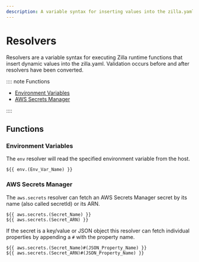 ```yaml
---
description: A variable syntax for inserting values into the zilla.yaml
---
```


# Resolvers

Resolvers are a variable syntax for executing Zilla runtime functions that insert dynamic values into the zilla.yaml. Validation occurs before and after resolvers have been converted.

:::: note Functions

- [Environment Variables](#environment-variables)
- [AWS Secrets Manager](#aws-secrets-manager)

::::

## Functions

### Environment Variables

The `env` resolver will read the specified environment variable from the host.

```text:no-line-numbers
${{ env.(Env_Var_Name) }}
```

### AWS Secrets Manager

The `aws.secrets` resolver can fetch an AWS Secrets Manager secret by its name (also called secretId) or its ARN.

```text:no-line-numbers
${{ aws.secrets.(Secret_Name) }}
${{ aws.secrets.(Secret_ARN) }}
```

If the secret is a key/value or JSON object this resolver can fetch individual properties by appending a `#` with the property name.

```text:no-line-numbers
${{ aws.secrets.(Secret_Name)#(JSON_Property_Name) }}
${{ aws.secrets.(Secret_ARN)#(JSON_Property_Name) }}
```

